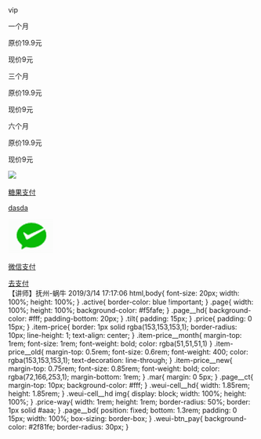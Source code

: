 <!DOCTYPE html>
<html lang="en">
<head>
  <meta charset="UTF-8">
  <meta name="viewport" content="width=device-width, initial-scale=1.0">
  <meta http-equiv="X-UA-Compatible" content="ie=edge">
  <link href="https://cdn.bootcss.com/weui/1.1.3/style/weui.css" rel="stylesheet">
  <link rel="stylesheet" href="./style.css">
  <title>Document</title>
</head>
<body>
  <div class="page">
    <div class="page__hd">
      <div class="tilt">vip</div>
      <div class="price">
        <div class="weui-flex">
          <div class="weui-flex__item">
            <div class="placeholder">
              <div class="item-price">
                <p class="item-price__month">一个月</p>
                <p class="item-price__old">原价19.9元</p>
                <p class="item-price__new">现价9元</p>
              </div>
            </div>
          </div>
          <div class="weui-flex__item mar">
            <div class="placeholder">
              <div class="item-price">
                <p class="item-price__month">三个月</p>
                <p class="item-price__old">原价19.9元</p>
                <p class="item-price__new">现价9元</p>
              </div>
            </div>
          </div>
          <div class="weui-flex__item">
            <div class="placeholder">
              <div class="item-price">
                <p class="item-price__month">六个月</p>
                <p class="item-price__old">原价19.9元</p>
                <p class="item-price__new">现价9元</p>
              </div>
            </div>
          </div>
      </div>
      </div>
    </div>
    <div class="page__ct">
      <div class="wrapper">
        <a class="weui-cell weui-cell_access bottom-border" href="javascript:;">
          <div class="weui-cell__hd">
            <img src="./candy.png">
          </div>
          <div class="weui-cell__bd weui-cell_primary">
            <p>糖果支付</p>
            <p>dasda</p>
          </div>
          <span class="price-way"></span>
        </a>
        <a class="weui-cell weui-cell_access bottom-border" href="javascript:;">
          <div class="weui-cell__hd">
            <img src="./wechat.png">
          </div>
          <div class="weui-cell__bd weui-cell_primary">
            <p>微信支付</p>
          </div>
          <span class="price-way"></span>
        </a>
      </div>
    </div>
    <div class="page__bd">
      <a href="javascript:;" class="weui-btn weui-btn_pay">去支付</a>
    </div>
  </div>
  <script>
    var oType = document.querySelectorAll('.item-price');
    console.log(oType)
    for (let i = 0; i < oType.length; i++) {
      console.log(i)
      oType[i].addEventListener('click', function () {
        for (let j of oType) {
          j.classList.remove('active')
        }
        this.classList.add('active')
      })
    }
  </script>
</body>
</html>
【讲师】抚州-蜗牛 2019/3/14 17:17:06
html,body{
  font-size: 20px;
  width: 100%;
  height: 100%;
}
.active{
  border-color: blue !important; 
}
.page{
  width: 100%;
  height: 100%;
  background-color: #f5fafe;
}
.page__hd{
  background-color: #fff;
  padding-bottom: 20px;
}
.tilt{
  padding: 15px;
}
.price{
  padding: 0 15px;
}
.item-price{
  border: 1px solid rgba(153,153,153,1);
  border-radius: 10px;
  line-height: 1;
  text-align: center;
}
.item-price__month{
  margin-top: 1rem;
  font-size: 1rem;
  font-weight: bold;
  color: rgba(51,51,51,1)
}
.item-price__old{
  margin-top: 0.5rem;
  font-size: 0.6rem;
  font-weight: 400;
  color: rgba(153,153,153,1);
  text-decoration: line-through;
}
.item-price__new{
  margin-top: 0.75rem;
  font-size: 0.85rem;
  font-weight: bold;
  color: rgba(72,166,253,1);
  margin-bottom: 1rem;
}
.mar{
  margin: 0 5px;
}
.page__ct{
  margin-top: 10px;
  background-color: #fff;
}
.weui-cell__hd{
  width: 1.85rem;
  height: 1.85rem;
}
.weui-cell__hd img{
  display: block;
  width: 100%;
  height: 100%;
}
.price-way{
  width: 1rem;
  height: 1rem;
  border-radius: 50%;
  border: 1px solid #aaa;
}
.page__bd{
  position: fixed;
  bottom: 1.3rem;
  padding: 0 15px;
  width: 100%;
  box-sizing: border-box;
}
.weui-btn_pay{
  background-color: #2f81fe;
  border-radius: 30px;
}
